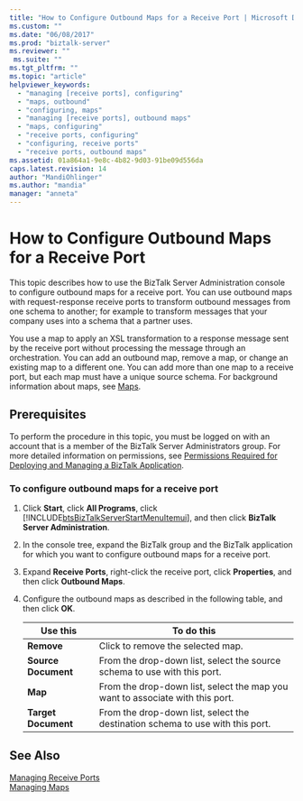 ```yaml
---
title: "How to Configure Outbound Maps for a Receive Port | Microsoft Docs"
ms.custom: ""
ms.date: "06/08/2017"
ms.prod: "biztalk-server"
ms.reviewer: ""
 ms.suite: ""
ms.tgt_pltfrm: ""
ms.topic: "article"
helpviewer_keywords: 
  - "managing [receive ports], configuring"
  - "maps, outbound"
  - "configuring, maps"
  - "managing [receive ports], outbound maps"
  - "maps, configuring"
  - "receive ports, configuring"
  - "configuring, receive ports"
  - "receive ports, outbound maps"
ms.assetid: 01a864a1-9e8c-4b82-9d03-91be09d556da
caps.latest.revision: 14
author: "MandiOhlinger"
ms.author: "mandia"
manager: "anneta"
---
```

# How to Configure Outbound Maps for a Receive Port
This topic describes how to use the BizTalk Server Administration console to configure outbound maps for a receive port. You can use outbound maps with request-response receive ports to transform outbound messages from one schema to another; for example to transform messages that your company uses into a schema that a partner uses.  
  
 You use a map to apply an XSL transformation to a response message sent by the receive port without processing the message through an orchestration. You can add an outbound map, remove a map, or change an existing map to a different one. You can add more than one map to a receive port, but each map must have a unique source schema. For background information about maps, see [Maps](../core/maps.md).  
  
## Prerequisites  
 To perform the procedure in this topic, you must be logged on with an account that is a member of the BizTalk Server Administrators group. For more detailed information on permissions, see [Permissions Required for Deploying and Managing a BizTalk Application](../core/permissions-required-for-deploying-and-managing-a-biztalk-application.md).  
  
### To configure outbound maps for a receive port  
  
1.  Click **Start**, click **All Programs**, click [!INCLUDE[btsBizTalkServerStartMenuItemui](../includes/btsbiztalkserverstartmenuitemui-md.md)], and then click **BizTalk Server Administration**.  
  
2.  In the console tree, expand the BizTalk group and the BizTalk application for which you want to configure outbound maps for a receive port.  
  
3.  Expand **Receive Ports**, right-click the receive port, click **Properties**, and then click **Outbound Maps**.  
  
4.  Configure the outbound maps as described in the following table, and then click **OK**.  
  
    |Use this|To do this|  
    |--------------|----------------|  
    |**Remove**|Click to remove the selected map.|  
    |**Source Document**|From the drop-down list, select the source schema to use with this port.|  
    |**Map**|From the drop-down list, select the map you want to associate with this port.|  
    |**Target Document**|From the drop-down list, select the destination schema to use with this port.|  
  
## See Also  
 [Managing Receive Ports](../core/managing-receive-ports.md)   
 [Managing Maps](../core/managing-maps.md)